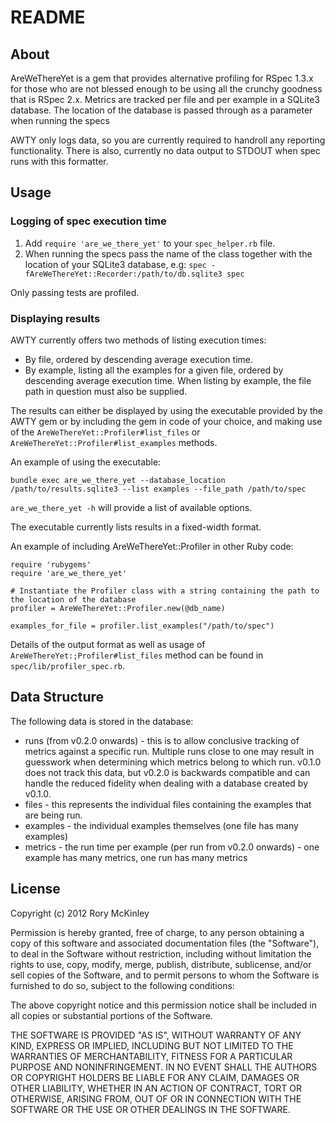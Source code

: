 # README

## About

AreWeThereYet is a gem that provides alternative profiling for RSpec 1.3.x for those who are not blessed enough to be using all the
crunchy goodness that is RSpec 2.x.  Metrics are tracked per file and per example in a SQLite3 database. The location of the 
database is passed through as a parameter when running the specs

AWTY only logs data, so you are currently required to handroll any reporting functionality. There is also, currently no data output
to STDOUT when spec runs with this formatter.

## Usage

### Logging of spec execution time

1. Add `require 'are_we_there_yet'` to your `spec_helper.rb` file.
2. When running the specs pass the name of the class together with the location of your SQLite3 database, e.g:
  `spec -fAreWeThereYet::Recorder:/path/to/db.sqlite3 spec`

Only passing tests are profiled.

### Displaying results

AWTY currently offers two methods of listing execution times:

- By file, ordered by descending average execution time.
- By example, listing all the examples for a given file, ordered by descending average execution time. When listing by example, the 
file path in question must also be supplied.

The results can either be displayed by using the executable provided by the AWTY gem or by including the gem in code of your choice, 
and making use of the `AreWeThereYet::Profiler#list_files` or `AreWeThereYet::Profiler#list_examples` methods.

An example of using the executable:

`bundle exec are_we_there_yet --database_location /path/to/results.sqlite3 --list examples --file_path /path/to/spec`

`are_we_there_yet -h` will provide a list of available options.

The executable currently lists results in a fixed-width format.

An example of including AreWeThereYet::Profiler in other Ruby code:

    require 'rubygems'
    require 'are_we_there_yet'

    # Instantiate the Profiler class with a string containing the path to the location of the database
    profiler = AreWeThereYet::Profiler.new(@db_name)

    examples_for_file = profiler.list_examples("/path/to/spec")

Details of the output format as well as usage of `AreWeThereYet:;Profiler#list_files` method can be found in
`spec/lib/profiler_spec.rb`.
    
## Data Structure

The following data is stored in the database:

- runs (from v0.2.0 onwards) - this is to allow conclusive tracking of metrics against a specific run. Multiple runs close to one 
may result in guesswork when determining which metrics belong to which run. v0.1.0 does not track this data, but v0.2.0 is backwards 
compatible and can handle the reduced fidelity when dealing with a database created by v0.1.0.
- files - this represents the individual files containing the examples that are being run.
- examples - the individual examples themselves (one file has many examples)
- metrics - the run time per example (per run from v0.2.0 onwards) - one example has many metrics, one run has many metrics

## License

Copyright (c) 2012 Rory McKinley

Permission is hereby granted, free of charge, to any person obtaining
a copy of this software and associated documentation files (the
"Software"), to deal in the Software without restriction, including
without limitation the rights to use, copy, modify, merge, publish,
distribute, sublicense, and/or sell copies of the Software, and to
permit persons to whom the Software is furnished to do so, subject to
the following conditions:

The above copyright notice and this permission notice shall be
included in all copies or substantial portions of the Software.

THE SOFTWARE IS PROVIDED "AS IS", WITHOUT WARRANTY OF ANY KIND,
EXPRESS OR IMPLIED, INCLUDING BUT NOT LIMITED TO THE WARRANTIES OF
MERCHANTABILITY, FITNESS FOR A PARTICULAR PURPOSE AND
NONINFRINGEMENT. IN NO EVENT SHALL THE AUTHORS OR COPYRIGHT HOLDERS BE
LIABLE FOR ANY CLAIM, DAMAGES OR OTHER LIABILITY, WHETHER IN AN ACTION
OF CONTRACT, TORT OR OTHERWISE, ARISING FROM, OUT OF OR IN CONNECTION
WITH THE SOFTWARE OR THE USE OR OTHER DEALINGS IN THE SOFTWARE.
